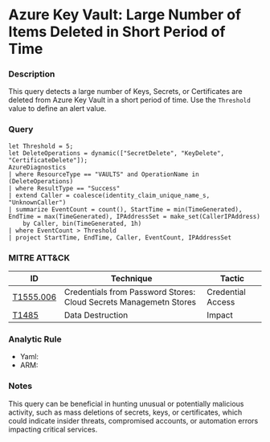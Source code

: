 # Azure Key Vault: Large Number of Items Deleted in Short Period of Time

### Description
This query detects a large number of Keys, Secrets, or Certificates are deleted from Azure Key Vault in a short period of time. Use the `Threshold` value to define an alert value.

### Query
```kql
let Threshold = 5;
let DeleteOperations = dynamic(["SecretDelete", "KeyDelete", "CertificateDelete"]);
AzureDiagnostics
| where ResourceType == "VAULTS" and OperationName in (DeleteOperations)
| where ResultType == "Success"
| extend Caller = coalesce(identity_claim_unique_name_s, "UnknownCaller")
| summarize EventCount = count(), StartTime = min(TimeGenerated), EndTime = max(TimeGenerated), IPAddressSet = make_set(CallerIPAddress) 
    by Caller, bin(TimeGenerated, 1h)
| where EventCount > Threshold
| project StartTime, EndTime, Caller, EventCount, IPAddressSet
```

### MITRE ATT&CK
| ID | Technique | Tactic |
|----|-----------|--------|
| [T1555.006](https://attack.mitre.org/techniques/T1555/006/) | Credentials from Password Stores: Cloud Secrets Managemetn Stores | Credential Access |
| [T1485](https://attack.mitre.org/techniques/T1485/) | Data Destruction | Impact |

### Analytic Rule
- Yaml: 
- ARM:

### Notes
This query can be beneficial in hunting unusual or potentially malicious activity, such as mass deletions of secrets, keys, or certificates, which could indicate insider threats, compromised accounts, or automation errors impacting critical services.  